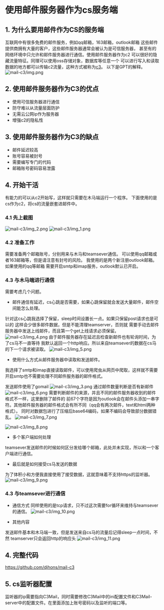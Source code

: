 # 使用邮件服务器作为cs服务端
## 1. 为什么要用邮件作为CS的服务端

互联网中有很多免费的邮件服务，例如qq邮箱，163邮箱，outlook邮箱
这些邮件提供商拥有大量的客户，这些邮件服务器通常会被认为是可信服务器，
甚至有的网络环境中只允许和邮件服务器进行通信。使用邮件服务器作为c2
可以很好的隐藏流量特征。同理可以使用oss存储对象，数据库等任意一个
可以进行写入和读取数据的地方都可以传输c2流量，这种方式被称为[c3](https://dodcio.defense.gov/Portals/0/Documents/DoD-C3-Strategy.pdf)。
以下是GPT的解释。
![mail-c3/img.png](img.png)

## 2. 使用邮件服务器作为C3的优点

- 使用可信服务器进行通信
- 防守难以从流量层面防护
- 无需云公网ip作为服务器
- 增强c2的隐私性


## 3. 使用邮件服务器作为C3的缺点

- 邮件延迟较高
- 账号容易被封号
- 需要编写专门的代码
- 邮箱账号密码容易泄露

## 4. 开始干活

有能力的可以从c2开始写，这样就只需要在木马端运行一个程序。
下面使用的是cs作为c2，将cs的流量嵌套进邮件中。
### 4.1 先上截图
![mail-c3/img_2.png](img_2.png)
![mail-c3/img_1.png](img_1.png)

### 4.2 准备工作

需要准备两个邮箱账号，分别用来与木马和teamsever通信。
可以使用qq邮箱或者163邮箱等，但是请注意有封号的风险。
我使用的是两个新注册outlook邮箱。如果使用的qq等邮箱
需要开启smtp和imap服务，outlook默认已开启。

### 4.3 与木马端进行通信

需要考虑几个问题。
* 邮件通信有延迟，cs心跳是否需要，如果心跳保留就会发送大量邮件，邮件空间能怎么处理。 

针对这cs心跳我选择了保留，sleep时间设置长一点。如果只保留post请求也是可以的
这样会少很多邮件数据，但是不能清理teamserver，否则就
需要手动去邮件服务器中发送上线邮件，而且第一个get上线请求必须保留。
![mail-c3/img_4.png](img_4.png)
由于邮件服务器存在延迟且检查新邮件也有轮询时间，为了cs马不一直等待
我默认返回一个http响应。所以来自teamsever的数据在cs马的下一个请求被读取。
![mail-c3/img_5.png](img_5.png)
* 使用什么方式从邮件服务器中读取和发送邮件。

我选择了smtp和imap直接读取邮件，可以使用爬虫从网页中爬取，这样就不需要开启smtp也不需要处理不同邮件服务器的邮件格式。

发送邮件使用了gomail
![mail-c3/img_3.png](img_3.png)
通过邮件数量判断是否有新邮件
![mail-c3/img_6.png](img_6.png)
需要判断邮件的来源，并且不同的邮件服务器收到的邮件格式不一样，这里删除了邮件的
前67个字符是因为outlook会在邮件头添加一串字符。其他邮件服务器的邮件格式会有所不同（qq会有两次邮件，text和html两种格式）。
同时对数据包进行了压缩后base64编码，如果不编码会导致部分数据错乱。
![mail-c3/img_7.png](img_7.png)

![mail-c3/img_8.png](img_8.png)
* 多个客户端如何处理

teamsever发送邮件的时候如何区分发给哪个邮箱，此处并未实现，所以和一个客户端进行通信。

* 最后就是如何接受cs马发送的数据

为了体积小和方便我直接使用了接受数据，这就意味着不支持https的监听器。
![mail-c3/img_9.png](img_9.png)

### 4.3 与teamsever进行通信

* 通信方式
同样使用的是tcp请求，只不过这次需要for循环来维持与teamsever的通信。
![mail-c3/img_10.png](img_10.png)

* 其他内容

发送邮件基本和木马端一致，但是发送来自cs马的流量后记得sleep一点时间，不然
teamserver只会返回http的响应头
![mail-c3/img_11.png](img_11.png)

## 4. 完整代码

https://github.com/djhons/mail-c3

## 5. cs监听器配置

监听器的ip需要指向C3Mail，同时需要修改C3Mail中的ini配置文件和C3Mail-server中的配置文件。在里面添加上账号密码以及监听的端口等。
